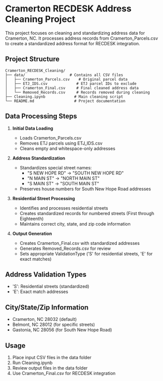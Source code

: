 # Cramerton RECDESK Address Cleaning Project

This project focuses on cleaning and standardizing address data for Cramerton, NC. It processes address records from Cramerton_Parcels.csv to create a standardized address format for RECDESK integration.

## Project Structure
```
Cramerton_RECDESK_Cleaning/
├── data/                    # Contains all CSV files
│   ├── Cramerton_Parcels.csv    # Original parcel data
│   ├── ETJ_IDS.csv             # ETJ parcel IDs to exclude
│   ├── Cramerton_Final.csv     # Final cleaned address data
│   └── Removed_Records.csv     # Records removed during cleaning
├── Cleaning.ipynb             # Main cleaning script
└── README.md                  # Project documentation
```

## Data Processing Steps

1. **Initial Data Loading**
   - Loads Cramerton_Parcels.csv
   - Removes ETJ parcels using ETJ_IDS.csv
   - Cleans empty and whitespace-only addresses

2. **Address Standardization**
   - Standardizes special street names:
     - "S NEW HOPE RD" → "SOUTH NEW HOPE RD"
     - "N MAIN ST" → "NORTH MAIN ST"
     - "S MAIN ST" → "SOUTH MAIN ST"
   - Preserves house numbers for South New Hope Road addresses

3. **Residential Street Processing**
   - Identifies and processes residential streets
   - Creates standardized records for numbered streets (First through Eighteenth)
   - Maintains correct city, state, and zip code information

4. **Output Generation**
   - Creates Cramerton_Final.csv with standardized addresses
   - Generates Removed_Records.csv for review
   - Sets appropriate ValidationType ('S' for residential streets, 'E' for exact matches)

## Address Validation Types
- 'S': Residential streets (standardized)
- 'E': Exact match addresses

## City/State/Zip Information
- Cramerton, NC 28032 (default)
- Belmont, NC 28012 (for specific streets)
- Gastonia, NC 28056 (for South New Hope Road)

## Usage
1. Place input CSV files in the data folder
2. Run Cleaning.ipynb
3. Review output files in the data folder
4. Use Cramerton_Final.csv for RECDESK integration
